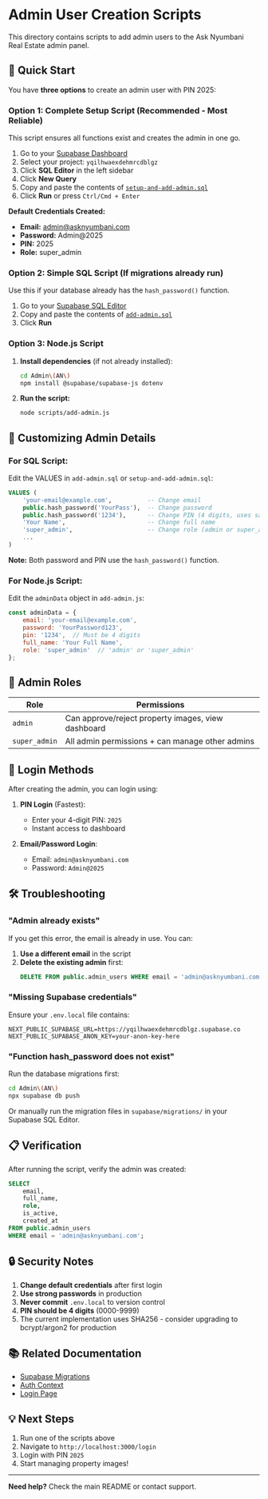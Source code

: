 # Admin User Creation Scripts

This directory contains scripts to add admin users to the Ask Nyumbani Real Estate admin panel.

## 🚀 Quick Start

You have **three options** to create an admin user with PIN 2025:

### Option 1: Complete Setup Script (Recommended - Most Reliable)

This script ensures all functions exist and creates the admin in one go.

1. Go to your [Supabase Dashboard](https://supabase.com/dashboard)
2. Select your project: `yqilhwaexdehmrcdblgz`
3. Click **SQL Editor** in the left sidebar
4. Click **New Query**
5. Copy and paste the contents of [`setup-and-add-admin.sql`](./setup-and-add-admin.sql)
6. Click **Run** or press `Ctrl/Cmd + Enter`

**Default Credentials Created:**
- **Email:** admin@asknyumbani.com
- **Password:** Admin@2025
- **PIN:** 2025
- **Role:** super_admin

### Option 2: Simple SQL Script (If migrations already run)

Use this if your database already has the `hash_password()` function.

1. Go to your [Supabase SQL Editor](https://supabase.com/dashboard)
2. Copy and paste the contents of [`add-admin.sql`](./add-admin.sql)
3. Click **Run**

### Option 3: Node.js Script

1. **Install dependencies** (if not already installed):
   ```bash
   cd Admin\(AN\)
   npm install @supabase/supabase-js dotenv
   ```

2. **Run the script:**
   ```bash
   node scripts/add-admin.js
   ```

## 📝 Customizing Admin Details

### For SQL Script:

Edit the VALUES in `add-admin.sql` or `setup-and-add-admin.sql`:

```sql
VALUES (
    'your-email@example.com',          -- Change email
    public.hash_password('YourPass'),  -- Change password
    public.hash_password('1234'),      -- Change PIN (4 digits, uses same function)
    'Your Name',                       -- Change full name
    'super_admin',                     -- Change role (admin or super_admin)
    ...
)
```

**Note:** Both password and PIN use the `hash_password()` function.

### For Node.js Script:

Edit the `adminData` object in `add-admin.js`:

```javascript
const adminData = {
    email: 'your-email@example.com',
    password: 'YourPassword123',
    pin: '1234',  // Must be 4 digits
    full_name: 'Your Full Name',
    role: 'super_admin'  // 'admin' or 'super_admin'
};
```

## 🎯 Admin Roles

| Role | Permissions |
|------|-------------|
| `admin` | Can approve/reject property images, view dashboard |
| `super_admin` | All admin permissions + can manage other admins |

## 🔑 Login Methods

After creating the admin, you can login using:

1. **PIN Login** (Fastest):
   - Enter your 4-digit PIN: `2025`
   - Instant access to dashboard

2. **Email/Password Login**:
   - Email: `admin@asknyumbani.com`
   - Password: `Admin@2025`

## 🛠️ Troubleshooting

### "Admin already exists"

If you get this error, the email is already in use. You can:

1. **Use a different email** in the script
2. **Delete the existing admin** first:
   ```sql
   DELETE FROM public.admin_users WHERE email = 'admin@asknyumbani.com';
   ```

### "Missing Supabase credentials"

Ensure your `.env.local` file contains:
```env
NEXT_PUBLIC_SUPABASE_URL=https://yqilhwaexdehmrcdblgz.supabase.co
NEXT_PUBLIC_SUPABASE_ANON_KEY=your-anon-key-here
```

### "Function hash_password does not exist"

Run the database migrations first:
```bash
cd Admin\(AN\)
npx supabase db push
```

Or manually run the migration files in `supabase/migrations/` in your Supabase SQL Editor.

## 📋 Verification

After running the script, verify the admin was created:

```sql
SELECT
    email,
    full_name,
    role,
    is_active,
    created_at
FROM public.admin_users
WHERE email = 'admin@asknyumbani.com';
```

## 🔒 Security Notes

1. **Change default credentials** after first login
2. **Use strong passwords** in production
3. **Never commit** `.env.local` to version control
4. **PIN should be 4 digits** (0000-9999)
5. The current implementation uses SHA256 - consider upgrading to bcrypt/argon2 for production

## 📚 Related Documentation

- [Supabase Migrations](../supabase/migrations/)
- [Auth Context](../lib/contexts/auth-context.tsx)
- [Login Page](../app/login/page.tsx)

## 💡 Next Steps

1. Run one of the scripts above
2. Navigate to `http://localhost:3000/login`
3. Login with PIN `2025`
4. Start managing property images!

---

**Need help?** Check the main README or contact support.
